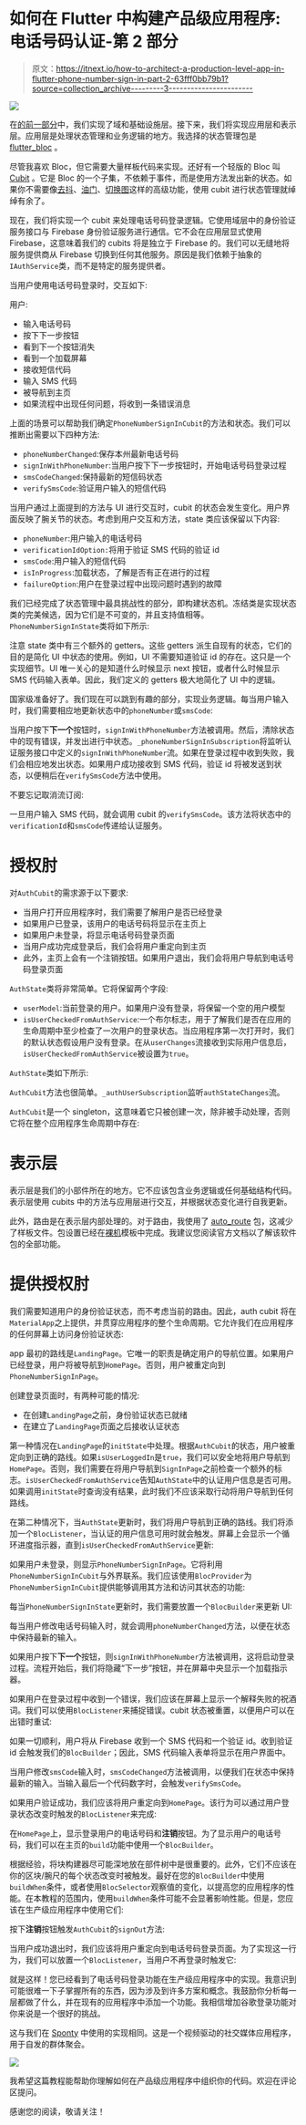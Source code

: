 # 如何在 Flutter 中构建产品级应用程序:电话号码认证-第 2 部分

> 原文：<https://itnext.io/how-to-architect-a-production-level-app-in-flutter-phone-number-sign-in-part-2-63fff0bb79b1?source=collection_archive---------3----------------------->

![](img/6edd943e7fdefe770110ed8e53839ea6.png)

在[的前一部分](/how-to-architect-a-production-level-app-in-flutter-phone-number-sign-in-263628e1872c)中，我们实现了域和基础设施层。接下来，我们将实现应用层和表示层。应用层是处理状态管理和业务逻辑的地方。我选择的状态管理包是 [flutter_bloc](https://pub.dev/packages/flutter_bloc) 。

尽管我喜欢 Bloc，但它需要大量样板代码来实现。还好有一个轻版的 Bloc 叫 [Cubit](https://bloclibrary.dev/#/coreconcepts?id=cubit) 。它是 Bloc 的一个子集，不依赖于事件，而是使用方法发出新的状态。如果你不需要像[去抖](https://stackoverflow.com/questions/25991367/difference-between-throttling-and-debouncing-a-function)、[油门](https://stackoverflow.com/questions/25991367/difference-between-throttling-and-debouncing-a-function)、[切换图](https://www.woolha.com/tutorials/rxdart-using-map-operators-examples)这样的高级功能，使用 cubit 进行状态管理就绰绰有余了。

现在，我们将实现一个 cubit 来处理电话号码登录逻辑。它使用域层中的身份验证服务接口与 Firebase 身份验证服务进行通信。它不会在应用层显式使用 Firebase，这意味着我们的 cubits 将是独立于 Firebase 的。我们可以无缝地将服务提供商从 Firebase 切换到任何其他服务。原因是我们依赖于抽象的`IAuthService`类，而不是特定的服务提供者。

当用户使用电话号码登录时，交互如下:

用户:

*   输入电话号码
*   按下下一步按钮
*   看到下一个按钮消失
*   看到一个加载屏幕
*   接收短信代码
*   输入 SMS 代码
*   被导航到主页
*   如果流程中出现任何问题，将收到一条错误消息

上面的场景可以帮助我们确定`PhoneNumberSignInCubit`的方法和状态。我们可以推断出需要以下四种方法:

*   `phoneNumberChanged`:保存本州最新电话号码
*   `signInWithPhoneNumber`:当用户按下下一步按钮时，开始电话号码登录过程
*   `smsCodeChanged`:保持最新的短信码状态
*   `verifySmsCode`:验证用户输入的短信代码

当用户通过上面提到的方法与 UI 进行交互时，cubit 的状态会发生变化。用户界面反映了腕关节的状态。考虑到用户交互和方法，state 类应该保留以下内容:

*   `phoneNumber`:用户输入的电话号码
*   `verificationIdOption:`将用于验证 SMS 代码的验证 id
*   `smsCode`:用户输入的短信代码
*   `isInProgress`:加载状态，了解是否有正在进行的过程
*   `failureOption`:用户在登录过程中出现问题时遇到的故障

我们已经完成了状态管理中最具挑战性的部分，即构建状态机。冻结类是实现状态类的完美候选，因为它们是不可变的，并且支持值相等。`PhoneNumberSignInState`类将如下所示:

注意 state 类中有三个额外的 getters。这些 getters 派生自现有的状态，它们的目的是简化 UI 中状态的使用。例如，UI 不需要知道验证 id 的存在。这只是一个实现细节。UI 唯一关心的是知道什么时候显示 next 按钮，或者什么时候显示 SMS 代码输入表单。因此，我们定义的 getters 极大地简化了 UI 中的逻辑。

国家级准备好了。我们现在可以跳到有趣的部分，实现业务逻辑。每当用户输入时，我们需要相应地更新状态中的`phoneNumber`或`smsCode`:

当用户按下**下一个**按钮时，`signInWithPhoneNumber`方法被调用。然后，清除状态中的现有错误，并发出进行中状态。`_phoneNumberSignInSubscription`将监听认证服务接口中定义的`signInWithPhoneNumber`流。如果在登录过程中收到失败，我们会相应地发出状态。如果用户成功接收到 SMS 代码，验证 id 将被发送到状态，以便稍后在`verifySmsCode`方法中使用。

不要忘记取消流订阅:

一旦用户输入 SMS 代码，就会调用 cubit 的`verifySmsCode`。该方法将状态中的`verificationId`和`smsCode`传递给认证服务。

# 授权肘

对`AuthCubit`的需求源于以下要求:

*   当用户打开应用程序时，我们需要了解用户是否已经登录
*   如果用户已登录，该用户的电话号码将显示在主页上
*   如果用户未登录，将显示电话号码登录页面
*   当用户成功完成登录后，我们会将用户重定向到主页
*   此外，主页上会有一个注销按钮。如果用户退出，我们会将用户导航到电话号码登录页面

`AuthState`类将非常简单。它将保留两个字段:

*   `userModel`:当前登录的用户。如果用户没有登录，将保留一个空的用户模型
*   `isUserCheckedFromAuthService`:一个布尔标志，用于了解我们是否在应用的生命周期中至少检查了一次用户的登录状态。当应用程序第一次打开时，我们的默认状态假设用户没有登录。在从`userChanges`流接收到实际用户信息后，`isUserCheckedFromAuthService`被设置为`true`。

`AuthState`类如下所示:

`AuthCubit`方法也很简单。`_authUserSubscription`监听`authStateChanges`流。

`AuthCubit`是一个 singleton，这意味着它只被创建一次，除非被手动处理，否则它将在整个应用程序生命周期中存在:

# 表示层

表示层是我们的小部件所在的地方。它不应该包含业务逻辑或任何基础结构代码。表示层使用 cubits 中的方法与应用层进行交互，并根据状态变化进行自我更新。

此外，路由是在表示层内部处理的。对于路由，我使用了 [auto_route](https://pub.dev/packages/auto_route) 包，这减少了样板文件。包设置已经在[裸机](https://github.com/erkansahin/bare-bones)模板中完成。我建议您阅读官方文档以了解该软件包的全部功能。

# 提供授权肘

我们需要知道用户的身份验证状态，而不考虑当前的路由。因此，auth cubit 将在`MaterialApp`之上提供，并贯穿应用程序的整个生命周期。它允许我们在应用程序的任何屏幕上访问身份验证状态:

app 最初的路线是`LandingPage`。它唯一的职责是确定用户的导航位置。如果用户已经登录，用户将被导航到`HomePage`。否则，用户被重定向到`PhoneNumberSignInPage`。

创建登录页面时，有两种可能的情况:

*   在创建`LandingPage`之前，身份验证状态已就绪
*   在建立了`LandingPage`页面之后接收认证状态

第一种情况在`LandingPage`的`initState`中处理。根据`AuthCubit`的状态，用户被重定向到正确的路线。如果`isUserLoggedIn`是`true`，我们可以安全地将用户导航到`HomePage`。否则，我们需要在将用户导航到`SignInPage`之前检查一个额外的标志。`isUserCheckedFromAuthService`告知`AuthState`中的认证用户信息是否可用。如果调用`initState`时查询没有结果，此时我们不应该采取行动将用户导航到任何路线。

在第二种情况下，当`AuthState`更新时，我们将用户导航到正确的路线。我们将添加一个`BlocListener`，当认证的用户信息可用时就会触发。屏幕上会显示一个循环进度指示器，直到`isUserCheckedFromAuthService`更新:

如果用户未登录，则显示`PhoneNumberSignInPage`。它将利用`PhoneNumberSignInCubit`与外界联系。我们应该使用`BlocProvider`为`PhoneNumberSignInCubit`提供能够调用其方法和访问其状态的功能:

每当`PhoneNumberSignInState`更新时，我们需要放置一个`BlocBuilder`来更新 UI:

每当用户修改电话号码输入时，就会调用`phoneNumberChanged`方法，以便在状态中保持最新的输入。

如果用户按下**下一个**按钮，则`signInWithPhoneNumber`方法被调用，这将启动登录过程。流程开始后，我们将隐藏“下一步”按钮，并在屏幕中央显示一个加载指示器。

如果用户在登录过程中收到一个错误，我们应该在屏幕上显示一个解释失败的祝酒词。我们可以使用`BlocListener`来捕捉错误。cubit 状态被重置，以便用户可以在出错时重试:

如果一切顺利，用户将从 Firebase 收到一个 SMS 代码和一个验证 id。收到验证 id 会触发我们的`BlocBuilder`；因此，SMS 代码输入表单将显示在用户界面中。

当用户修改`smsCode`输入时，`smsCodeChanged`方法被调用，以便我们在状态中保持最新的输入。当输入最后一个代码数字时，会触发`verifySmsCode`。

如果用户验证成功，我们应该将用户重定向到`HomePage`。该行为可以通过用户登录状态改变时触发的`BlocListener`来完成:

在`HomePage`上，显示登录用户的电话号码和**注销**按钮。为了显示用户的电话号码，我们可以在主页的`build`功能中使用一个`BlocBuilder`。

根据经验，将块构建器尽可能深地放在部件树中是很重要的。此外，它们不应该在你的区块/腕尺的每个状态改变时被触发。最好在您的`BlocBuilder`中使用`buildWhen`条件，或者使用`BlocSelector`观察值的变化，以提高您的应用程序的性能。在本教程的范围内，使用`buildWhen`条件可能不会显著影响性能。但是，您应该在生产级应用程序中使用它们:

按下**注销**按钮触发`AuthCubit`的`signOut`方法:

当用户成功退出时，我们应该将用户重定向到电话号码登录页面。为了实现这一行为，我们可以放置一个`BlocListener`，当用户不再登录时触发它:

就是这样！您已经看到了电话号码登录功能在生产级应用程序中的实现。我意识到可能很难一下子掌握所有的东西，因为涉及到许多方案和概念。我鼓励你分析每一层都做了什么，并在现有的应用程序中添加一个功能。我相信增加谷歌登录功能对你来说是一个很好的挑战。

这与我们在 [Sponty](https://sponty.app/#/) 中使用的实现相同。这是一个视频驱动的社交媒体应用程序，用于自发的群体聚会。

![](img/2fcc2ea37f232c87d7fb60838ffe826d.png)

我希望这篇教程能帮助你理解如何在产品级应用程序中组织你的代码。欢迎在评论区提问。

感谢您的阅读，敬请关注！